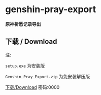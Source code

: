 # genshin-pray-export

**原神祈愿记录导出**

## 下载 / Download

注:

`setup.exe` 为安装版

`Genshin_Pray_Export.zip` 为免安装解压版

[下载/Download](https://auroraziling.lanzouv.com/b02jk3ycb)
密码:0000
